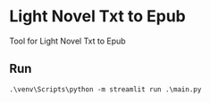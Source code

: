 # Light Novel Txt to Epub

Tool for Light Novel Txt to Epub

## Run

```shell
.\venv\Scripts\python -m streamlit run .\main.py
```
